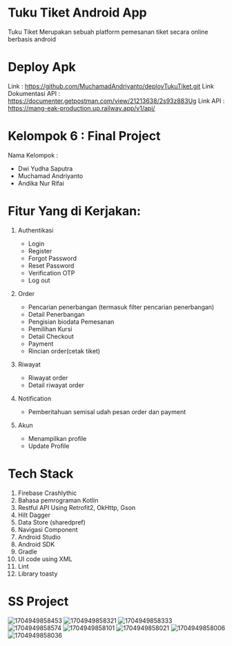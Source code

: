 # Tuku Tiket Android App

Tuku Tiket Merupakan sebuah platform pemesanan tiket secara online berbasis android

# Deploy Apk

Link : https://github.com/MuchamadAndriyanto/deployTukuTiket.git
Link Dokumentasi API : https://documenter.getpostman.com/view/21213638/2s93z883Ug
Link API : https://mang-eak-production.up.railway.app/v1/api/

# Kelompok 6 : Final Project

Nama Kelompok : 

- Dwi Yudha Saputra
- Muchamad Andriyanto
- Andika Nur Rifai

# Fitur Yang di Kerjakan:

1. Authentikasi
   - Login
   - Register
   - Forgot Password
   - Reset Password
   - Verification OTP
   - Log out
     
2. Order
   - Pencarian penerbangan (termasuk filter pencarian penerbangan)
   - Detail Penerbangan
   - Pengisian biodata Pemesanan
   - Pemilihan Kursi
   - Detail Checkout
   - Payment
   - Rincian order(cetak tiket)

3. Riwayat
   - Riwayat order
   - Detail riwayat order
  
4. Notification
   - Pemberitahuan semisal udah pesan order dan payment

6. Akun
   - Menampilkan profile
   - Update Profile

# Tech Stack

1. Firebase Crashlythic
2. Bahasa pemrograman Kotlin
3. Restful API Using Retrofit2, OkHttp, Gson
4. Hilt Dagger
5. Data Store (sharedpref)
6. Navigasi Component
7. Android Studio
8. Android SDK
9. Gradle
10. UI code using XML
11. Lint
12. Library toasty


# SS Project 
![1704949858453](https://github.com/MuchamadAndriyanto/AND-Final-Project/assets/112836841/7834df44-9d20-49ea-adbd-810ff03e8cd6)
![1704949858321](https://github.com/MuchamadAndriyanto/AND-Final-Project/assets/112836841/b31c71f1-119f-419c-963c-5dcecbc8aa12)
![1704949858333](https://github.com/MuchamadAndriyanto/AND-Final-Project/assets/112836841/08d6e668-11d8-4b0b-b177-b618ad4c6295)
![1704949858574](https://github.com/MuchamadAndriyanto/AND-Final-Project/assets/112836841/fdbea09a-ab02-4442-9a46-acb1cfdbe63b)
![1704949858101](https://github.com/MuchamadAndriyanto/AND-Final-Project/assets/112836841/151e1e08-ef7d-4bb1-b710-6866dabdd948)
![1704949858021](https://github.com/MuchamadAndriyanto/AND-Final-Project/assets/112836841/1d7fbd98-8886-4c13-90da-974870a271b7)
![1704949858006](https://github.com/MuchamadAndriyanto/AND-Final-Project/assets/112836841/91d390d9-5363-44b1-ab00-4f0aaa3af678)
![1704949858036](https://github.com/MuchamadAndriyanto/AND-Final-Project/assets/112836841/2d679794-4e0d-49f5-b90c-b8d1c737fcd3)

